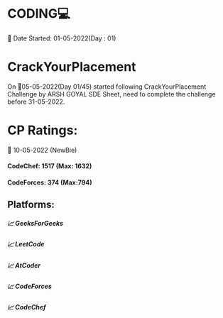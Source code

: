 # CODING💻
📅 Date Started: 01-05-2022(Day : 01)

# CrackYourPlacement
<p>On 📅05-05-2022(Day 01/45) started following CrackYourPlacement Challenge by ARSH GOYAL SDE Sheet, need to complete the challenge before 31-05-2022.</p>


# CP Ratings:
📅 10-05-2022  (NewBie)
<h4>CodeChef: 1517 (Max: 1632)<h4/>
 <h4>CodeForces: 374 (Max:794)</h4>
 
 ## Platforms:
 
 <h5>📈 GeeksForGeeks</h5>
 <h5>📈 LeetCode</h5>
 <h5>📈 AtCoder</h5>
 <h5>📈 CodeForces</h5>
 <h5>📈 CodeChef</h5>
 
 
 
